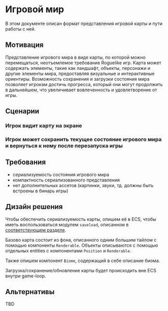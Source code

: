 # Игровой мир

В этом документе описан формат представления игровой карты и
пути работы с ней.

## Мотивация

Представление игрового мира в виде карты, по которой можно перемещаться, неотъемлемое требование Roguelike игр.
Карта может содержать элементы, такие как ландшафт, объекты, персонажи и другие элементы мира, предоставляя визуальные и интерактивные ориентиры.
Возможность сохранения и загрузки состояния мира позволяет игрокам достичь прогресса, который они могут продолжить в дальнейшем,
что увеличивает вовлеченность и удовлетворение от игры.

## Сценарии

### Игрок видит карту на экране

### Игрок может сохранить текущее состояние игрового мира и вернуться к нему после перезапуска игры

## Требования

- сериализуемость состояния игрового мира
- компактность сериализованного представления
- нет дополнительных ассетов (картинки, звуки, тд. должны быть встроены в бинарь игры)

## Дизайн решения

Чтобы обеспечить сериализуемость карты, опишем её в ECS, чтобы иметь воспользоваться модулем `saveload`, описанном в [соответствующем разделе](./component-system.md).

Базово карта состоит из фона, описанного одним большим тайлом с помощью компоненты `Renderable`. Объекты описываются с помощью отдельных entities с компонентами `Position` и `Renderable`.

Также опишем компонент `Biome`, содержащий в себе описание биома.

Загрузка/сохранение/обновление карты будет происходить вне ECS внутри game-loop.



## Альтернативы

TBD

